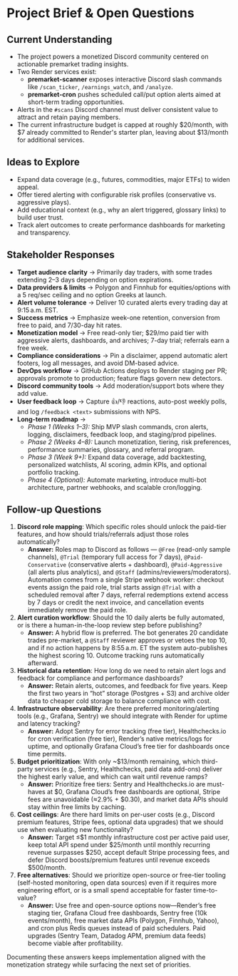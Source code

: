 # Project Brief & Open Questions

## Current Understanding
- The project powers a monetized Discord community centered on actionable premarket trading insights.
- Two Render services exist:
  - **premarket-scanner** exposes interactive Discord slash commands like `/scan_ticker`, `/earnings_watch`, and `/analyze`.
  - **premarket-cron** pushes scheduled call/put option alerts aimed at short-term trading opportunities.
- Alerts in the `#scans` Discord channel must deliver consistent value to attract and retain paying members.
- The current infrastructure budget is capped at roughly $20/month, with $7 already committed to Render's starter plan, leaving about $13/month for additional services.

## Ideas to Explore
- Expand data coverage (e.g., futures, commodities, major ETFs) to widen appeal.
- Offer tiered alerting with configurable risk profiles (conservative vs. aggressive plays).
- Add educational context (e.g., why an alert triggered, glossary links) to build user trust.
- Track alert outcomes to create performance dashboards for marketing and transparency.

## Stakeholder Responses
- **Target audience clarity** → Primarily day traders, with some trades extending 2–3 days depending on option expirations.
- **Data providers & limits** → Polygon and Finnhub for equities/options with a 5 req/sec ceiling and no option Greeks at launch.
- **Alert volume tolerance** → Deliver 10 curated alerts every trading day at 9:15 a.m. EST.
- **Success metrics** → Emphasize week-one retention, conversion from free to paid, and 7/30-day hit rates.
- **Monetization model** → Free read-only tier; $29/mo paid tier with aggressive alerts, dashboards, and archives; 7-day trial; referrals earn a free week.
- **Compliance considerations** → Pin a disclaimer, append automatic alert footers, log all messages, and avoid DM-based advice.
- **DevOps workflow** → GitHub Actions deploys to Render staging per PR; approvals promote to production; feature flags govern new detectors.
- **Discord community tools** → Add moderation/support bots where they add value.
- **User feedback loop** → Capture 👍/👎 reactions, auto-post weekly polls, and log `/feedback <text>` submissions with NPS.
- **Long-term roadmap** →
  - *Phase 1 (Weeks 1–3):* Ship MVP slash commands, cron alerts, logging, disclaimers, feedback loop, and staging/prod pipelines.
  - *Phase 2 (Weeks 4–8):* Launch monetization, tiering, risk preferences, performance summaries, glossary, and referral program.
  - *Phase 3 (Week 9+):* Expand data coverage, add backtesting, personalized watchlists, AI scoring, admin KPIs, and optional portfolio tracking.
  - *Phase 4 (Optional):* Automate marketing, introduce multi-bot architecture, partner webhooks, and scalable cron/logging.

## Follow-up Questions
1. **Discord role mapping**: Which specific roles should unlock the paid-tier features, and how should trials/referrals adjust those roles automatically?
   - **Answer:** Roles map to Discord as follows — `@Free` (read-only sample channels), `@Trial` (temporary full access for 7 days), `@Paid-Conservative` (conservative alerts + dashboard), `@Paid-Aggressive` (all alerts plus analytics), and `@Staff` (admins/reviewers/moderators). Automation comes from a single Stripe webhook worker: checkout events assign the paid role, trial starts assign `@Trial` with a scheduled removal after 7 days, referral redemptions extend access by 7 days or credit the next invoice, and cancellation events immediately remove the paid role.
2. **Alert curation workflow**: Should the 10 daily alerts be fully automated, or is there a human-in-the-loop review step before publishing?
   - **Answer:** A hybrid flow is preferred. The bot generates 20 candidate trades pre-market, a `@Staff` reviewer approves or vetoes the top 10, and if no action happens by 8:55 a.m. ET the system auto-publishes the highest scoring 10. Outcome tracking runs automatically afterward.
3. **Historical data retention**: How long do we need to retain alert logs and feedback for compliance and performance dashboards?
   - **Answer:** Retain alerts, outcomes, and feedback for five years. Keep the first two years in “hot” storage (Postgres + S3) and archive older data to cheaper cold storage to balance compliance with cost.
4. **Infrastructure observability**: Are there preferred monitoring/alerting tools (e.g., Grafana, Sentry) we should integrate with Render for uptime and latency tracking?
   - **Answer:** Adopt Sentry for error tracking (free tier), Healthchecks.io for cron verification (free tier), Render’s native metrics/logs for uptime, and optionally Grafana Cloud’s free tier for dashboards once time permits.
5. **Budget prioritization**: With only ~$13/month remaining, which third-party services (e.g., Sentry, Healthchecks, paid data add-ons) deliver the highest early value, and which can wait until revenue ramps?
   - **Answer:** Prioritize free tiers: Sentry and Healthchecks.io are must-haves at $0, Grafana Cloud’s free dashboards are optional, Stripe fees are unavoidable (≈2.9% + $0.30), and market data APIs should stay within free limits by caching.
6. **Cost ceilings**: Are there hard limits on per-user costs (e.g., Discord premium features, Stripe fees, optional data upgrades) that we should use when evaluating new functionality?
   - **Answer:** Target ≤$1 monthly infrastructure cost per active paid user, keep total API spend under $25/month until monthly recurring revenue surpasses $250, accept default Stripe processing fees, and defer Discord boosts/premium features until revenue exceeds $500/month.
7. **Free alternatives**: Should we prioritize open-source or free-tier tooling (self-hosted monitoring, open data sources) even if it requires more engineering effort, or is a small spend acceptable for faster time-to-value?
   - **Answer:** Use free and open-source options now—Render’s free staging tier, Grafana Cloud free dashboards, Sentry free (10k events/month), free market data APIs (Polygon, Finnhub, Yahoo), and cron plus Redis queues instead of paid schedulers. Paid upgrades (Sentry Team, Datadog APM, premium data feeds) become viable after profitability.

Documenting these answers keeps implementation aligned with the monetization strategy while surfacing the next set of priorities.
